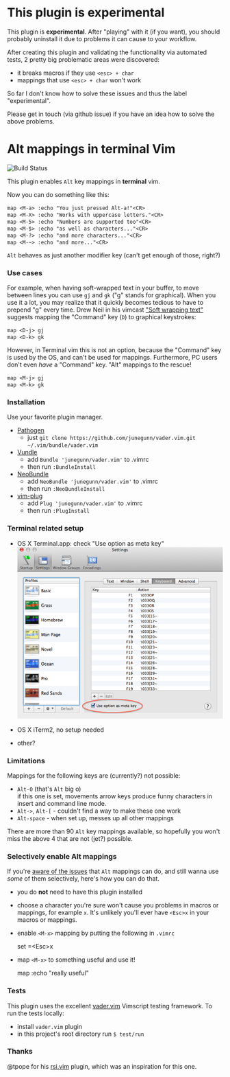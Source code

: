 # This plugin is experimental

This plugin is **experimental**. After "playing" with it (if you want), you
should probably uninstall it due to problems it can cause to your workflow.

After creating this plugin and validating the functionality via automated
tests, 2 pretty big problematic areas were discovered:

- it breaks macros if they use `<esc> + char`
- mappings that use `<esc> + char` won't work

So far I don't know how to solve these issues and thus the label "experimental".

Please get in touch (via github issue) if you have an idea how to solve the
above problems.

# Alt mappings in terminal Vim

![Build Status](https://travis-ci.org/bruno-/vim-alt-mappings.png?branch=master)

This plugin enables `Alt` key mappings in **terminal** vim.

Now you can do something like this:

    map <M-a> :echo "You just pressed Alt-a!"<CR>
    map <M-X> :echo "Works with uppercase letters."<CR>
    map <M-5> :echo "Numbers are supported too"<CR>
    map <M-$> :echo "as well as characters..."<CR>
    map <M-?> :echo "and more characters..."<CR>
    map <M-~> :echo "and more..."<CR>

`Alt` behaves as just another modifier key (can't get enough of those, right?)

### Use cases

For example, when having soft-wrapped text in your buffer, to move between
lines you can use `gj` and `gk` ("g" stands for graphical). When you use it
a lot, you may realize that it quickly becomes tedious to have to prepend "g"
every time. Drew Neil in his vimcast ["Soft wrapping text"][soft-wrapping]
suggests mapping the "Command" key (`D`) to graphical keystrokes:

```viml
map <D-j> gj
map <D-k> gk
```

However, in Terminal vim this is not an option, because the "Command" key is
used by the OS, and can't be used for mappings. Furthermore, PC users don't
even *have* a "Command" key. "Alt" mappings to the rescue!

```viml
map <M-j> gj
map <M-k> gk
```

### Installation

Use your favorite plugin manager.

- [Pathogen](https://github.com/tpope/vim-pathogen)
  - just `git clone https://github.com/junegunn/vader.vim.git ~/.vim/bundle/vader.vim`
- [Vundle](https://github.com/gmarik/vundle)
  - add `Bundle 'junegunn/vader.vim'` to .vimrc
  - then run `:BundleInstall`
- [NeoBundle](https://github.com/Shougo/neobundle.vim)
  - add `NeoBundle 'junegunn/vader.vim'` to .vimrc
  - then run `:NeoBundleInstall`
- [vim-plug](https://github.com/junegunn/vim-plug)
  - add `Plug 'junegunn/vader.vim'` to .vimrc
  - then run `:PlugInstall`

### Terminal related setup

- OS X Terminal.app: check "Use option as meta key"<br/>
  ![OS X Terminal.app setting](/osx_terminal.png)

- OS X iTerm2, no setup needed

- other?

### Limitations

Mappings for the following keys are (currently?) not possible:

- `Alt-O` (that's `Alt` big o)<br/>
if this one is set, movements arrow keys produce funny characters in insert and
command line mode.
- `Alt->`, `Alt-[` - couldn't find a way to make these one work
- `Alt-space` - when set up, messes up all other mappings

There are more than 90 `Alt` key mappings available, so hopefully you won't
miss the above 4 that are not (jet?) possible.

### Selectively enable Alt mappings

If you're [aware of the issues](#this-plugin-is-experimental) that `Alt`
mappings can do, and still wanna use *some* of them selectively, here's how you
can do that.

- you do **not** need to have this plugin installed
- choose a character you're sure won't cause you problems in macros or
mappings, for example `x`. It's unlikely you'll ever have `<Esc>x` in your
macros or mappings.
- enable `<M-x>` mapping by putting the following in `.vimrc`

    set <M-x>=\<Esc>x

- map `<M-x>` to something useful and use it!

    map <M-x> :echo "really useful"<cr>

### Tests

This plugin uses the excellent [vader.vim](https://github.com/junegunn/vader.vim)
Vimscript testing framework.
To run the tests locally:

- install `vader.vim` plugin
- in this project's root directory run `$ test/run`

### Thanks

@tpope for his [rsi.vim](https://github.com/tpope/vim-rsi) plugin, which was an
inspiration for this one.

[soft-wrapping]: http://vimcasts.org/episodes/soft-wrapping-text
